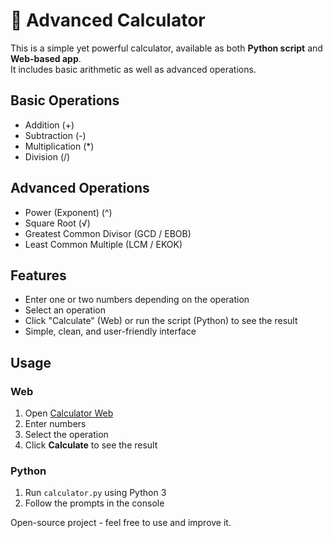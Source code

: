 # 🟰 Advanced Calculator

This is a simple yet powerful calculator, available as both **Python script** and **Web-based app**.  
It includes basic arithmetic as well as advanced operations.

## Basic Operations
- Addition (+)  
- Subtraction (-)  
- Multiplication (*)  
- Division (/)

## Advanced Operations
- Power (Exponent) (^)  
- Square Root (√)  
- Greatest Common Divisor (GCD / EBOB)  
- Least Common Multiple (LCM / EKOK)

## Features
- Enter one or two numbers depending on the operation  
- Select an operation  
- Click "Calculate" (Web) or run the script (Python) to see the result  
- Simple, clean, and user-friendly interface  

## Usage

### Web
1. Open [Calculator Web](https://ritmicofficial.github.io/calculator)  
2. Enter numbers  
3. Select the operation  
4. Click **Calculate** to see the result  

### Python
1. Run `calculator.py` using Python 3  
2. Follow the prompts in the console  

Open-source project - feel free to use and improve it.
